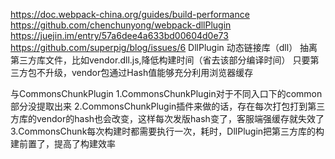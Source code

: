 https://doc.webpack-china.org/guides/build-performance
https://github.com/chenchunyong/webpack-dllPlugin
https://juejin.im/entry/57a6dee4a633bd00604d0e73
https://github.com/superpig/blog/issues/6
DllPlugin
动态链接库（dll）
抽离第三方库文件，比如vendor.dll.js,降低构建时间（省去该部分编译时间）
只要第三方包不升级，vendor包通过Hash值能够充分利用浏览器缓存


与CommonsChunkPlugin
1.CommonsChunkPlugin对于不同入口下的common部分没提取出来
2.CommonsChunkPlugin插件来做的话，存在每次打包打到第三方库的vendor的hash也会改变，这样每次发版hash变了，客服端强缓存就失效了
3.CommonsChunk每次构建时都需要执行一次，耗时，DllPlugin把第三方库的构建前置了，提高了构建效率